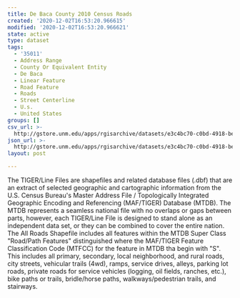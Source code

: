 ```yaml
---
title: De Baca County 2010 Census Roads
created: '2020-12-02T16:53:20.966615'
modified: '2020-12-02T16:53:20.966621'
state: active
type: dataset
tags:
  - '35011'
  - Address Range
  - County Or Equivalent Entity
  - De Baca
  - Linear Feature
  - Road Feature
  - Roads
  - Street Centerline
  - U.s.
  - United States
groups: []
csv_url: >-
  http://gstore.unm.edu/apps/rgisarchive/datasets/e3c4bc70-c0bd-4918-be70-26443ec666d9/tl_2010_35011_roads.derived.csv
json_url: >-
  http://gstore.unm.edu/apps/rgisarchive/datasets/e3c4bc70-c0bd-4918-be70-26443ec666d9/tl_2010_35011_roads.derived.json
layout: post

---
```

The TIGER/Line Files are shapefiles and related database files (.dbf) that are an extract of selected geographic and cartographic information from the U.S. Census Bureau's Master Address File / Topologically Integrated Geographic Encoding and Referencing (MAF/TIGER) Database (MTDB).  The MTDB represents a seamless national file with no overlaps or gaps between parts, however, each TIGER/Line File is designed to stand alone as an independent data set, or they can be combined to cover the entire nation.  The All Roads Shapefile includes all features within the MTDB Super Class "Road/Path Features" distinguished where the MAF/TIGER Feature Classification Code (MTFCC) for the feature in MTDB tha begin with "S".  This includes all primary, secondary, local neighborhood, and rural roads, city streets, vehicular trails (4wd), ramps, service drives, alleys, parking lot roads, private roads for service vehicles (logging, oil fields, ranches, etc.), bike paths or trails, bridle/horse paths, walkways/pedestrian trails, and stairways.  

